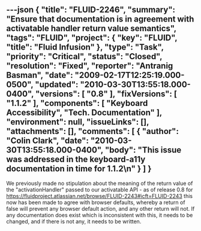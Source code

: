---json
{
  "title": "FLUID-2246",
  "summary": "Ensure that documentation is in agreement with activatable handler return value semantics",
  "tags": "FLUID",
  "project": {
    "key": "FLUID",
    "title": "Fluid Infusion"
  },
  "type": "Task",
  "priority": "Critical",
  "status": "Closed",
  "resolution": "Fixed",
  "reporter": "Antranig Basman",
  "date": "2009-02-17T12:25:19.000-0500",
  "updated": "2010-03-30T13:55:18.000-0400",
  "versions": [
    "0.8"
  ],
  "fixVersions": [
    "1.1.2"
  ],
  "components": [
    "Keyboard Accessibility",
    "Tech. Documentation"
  ],
  "environment": null,
  "issueLinks": [],
  "attachments": [],
  "comments": [
    {
      "author": "Colin Clark",
      "date": "2010-03-30T13:55:18.000-0400",
      "body": "This issue was addressed in the keyboard-a11y documentation in time for 1.1.2\n"
    }
  ]
}
---
We previously made no stipulation about the meaning of the return value of the "activationHandler" passed to our activatable API - as of release 0.8 for <https://fluidproject.atlassian.net/browse/FLUID-2243#icft=FLUID-2243> this now has been made to agree with browser defaults, whereby a return of false will prevent any browser default action, and any other return will not. If any documentation does exist which is inconsistent with this, it needs to be changed, and if there is not any, it needs to be written.

        